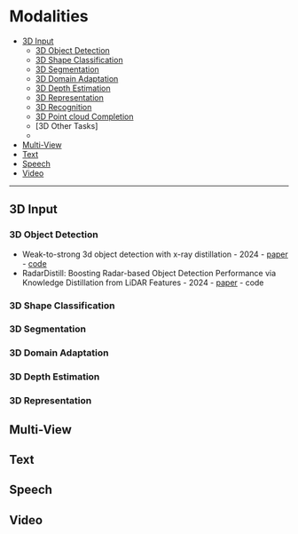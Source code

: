 # Modalities

* [3D Input](#3d-input)
  *  [3D Object Detection](#3D-Object-Detection)
  *  [3D Shape Classification](#3D-Shape-Classification)
  *  [3D Segmentation](#3D-Segmentation)
  *  [3D Domain Adaptation](#3D-Domain-Adaptation)
  *  [3D Depth Estimation](#3D-Depth-Estimation)
  *  [3D Representation](#3D-Representation)
  *  [3D Recognition](#3D-Recognition)
  *  [3D Point cloud Completion](#3D-Point-cloud-Completion)
  *  [3D Other Tasks]
  *  
* [Multi-View](#multi-view)
* [Text](#text)
* [Speech](#speech)
* [Video](#video)
---
## 3D Input
### 3D Object Detection
* Weak-to-strong 3d object detection with x-ray distillation - 2024 - [paper](https://arxiv.org/pdf/2404.00679) - [code](https://github.com/sakharok13/X-Ray-Teacher-Patching-Tools)
* RadarDistill: Boosting Radar-based Object Detection Performance via Knowledge Distillation from LiDAR Features - 2024 - [paper](https://arxiv.org/pdf/2403.05061) - code
### 3D Shape Classification
### 3D Segmentation
### 3D Domain Adaptation
### 3D Depth Estimation
### 3D Representation



## Multi-View

## Text

## Speech

## Video


